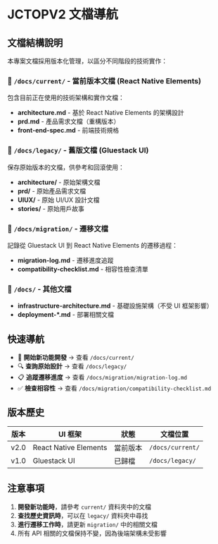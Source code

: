 # JCTOPV2 文檔導航

## 文檔結構說明

本專案文檔採用版本化管理，以區分不同階段的技術實作：

### 📁 `/docs/current/` - 當前版本文檔 (React Native Elements)
包含目前正在使用的技術架構和實作文檔：
- **architecture.md** - 基於 React Native Elements 的架構設計
- **prd.md** - 產品需求文檔（重構版本）
- **front-end-spec.md** - 前端技術規格

### 📁 `/docs/legacy/` - 舊版文檔 (Gluestack UI)
保存原始版本的文檔，供參考和回滾使用：
- **architecture/** - 原始架構文檔
- **prd/** - 原始產品需求文檔
- **UIUX/** - 原始 UI/UX 設計文檔
- **stories/** - 原始用戶故事

### 📁 `/docs/migration/` - 遷移文檔
記錄從 Gluestack UI 到 React Native Elements 的遷移過程：
- **migration-log.md** - 遷移進度追蹤
- **compatibility-checklist.md** - 相容性檢查清單

### 📁 `/docs/` - 其他文檔
- **infrastructure-architecture.md** - 基礎設施架構（不受 UI 框架影響）
- **deployment-*.md** - 部署相關文檔

## 快速導航

- 🚀 **開始新功能開發** → 查看 `/docs/current/`
- 🔍 **查詢原始設計** → 查看 `/docs/legacy/`
- 📋 **追蹤遷移進度** → 查看 `/docs/migration/migration-log.md`
- ✅ **檢查相容性** → 查看 `/docs/migration/compatibility-checklist.md`

## 版本歷史

| 版本 | UI 框架 | 狀態 | 文檔位置 |
|------|---------|------|----------|
| v2.0 | React Native Elements | 當前版本 | `/docs/current/` |
| v1.0 | Gluestack UI | 已歸檔 | `/docs/legacy/` |

## 注意事項

1. **開發新功能時**，請參考 `current/` 資料夾中的文檔
2. **查找歷史資訊時**，可以在 `legacy/` 資料夾中尋找
3. **進行遷移工作時**，請更新 `migration/` 中的相關文檔
4. 所有 API 相關的文檔保持不變，因為後端架構未受影響
